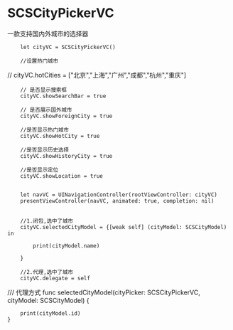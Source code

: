 # SCSCityPickerVC
一款支持国内外城市的选择器

        let cityVC = SCSCityPickerVC()
        
        //设置热门城市
//        cityVC.hotCities = ["北京","上海","广州","成都","杭州","重庆"]
        
        // 是否显示搜索框
        cityVC.showSearchBar = true
        
        // 是否展示国外城市
        cityVC.showForeignCity = true
        
        //是否显示热门城市
        cityVC.showHotCity = true
        
        //是否显示历史选择
        cityVC.showHistoryCity = true
        
        //是否显示定位
        cityVC.showLocation = true
        
        
        let navVC = UINavigationController(rootViewController: cityVC)
        presentViewController(navVC, animated: true, completion: nil)
        
        
        //1.闭包,选中了城市
        cityVC.selectedCityModel = {[weak self] (cityModel: SCSCityModel) in

            print(cityModel.name)

        }
        
        //2.代理,选中了城市
        cityVC.delegate = self
        
        
  /// 代理方式
    func selectedCityModel(cityPicker: SCSCityPickerVC, cityModel: SCSCityModel) {
        
        print(cityModel.id)
    }

